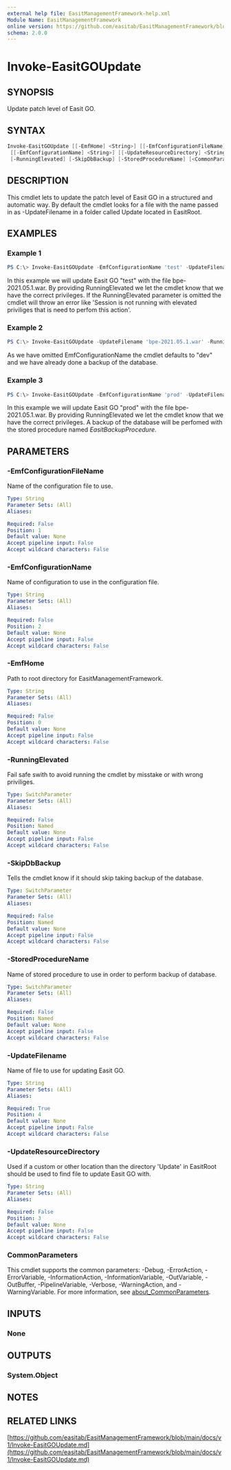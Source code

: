 ```yaml
---
external help file: EasitManagementFramework-help.xml
Module Name: EasitManagementFramework
online version: https://github.com/easitab/EasitManagementFramework/blob/development/docs/v1/Invoke-EasitGOUpdate.md
schema: 2.0.0
---
```


# Invoke-EasitGOUpdate

## SYNOPSIS

Update patch level of Easit GO.

## SYNTAX

```powershell
Invoke-EasitGOUpdate [[-EmfHome] <String>] [[-EmfConfigurationFileName] <String>]
 [[-EmfConfigurationName] <String>] [[-UpdateResourceDirectory] <String>] [-UpdateFilename] <String>
 [-RunningElevated] [-SkipDbBackup] [-StoredProcedureName] [<CommonParameters>]
```

## DESCRIPTION

This cmdlet lets to update the patch level of Easit GO in a structured and automatic way. By default the cmdlet looks for a file with the name passed in as -UpdateFilename in a folder called Update located in EasitRoot.

## EXAMPLES

### Example 1

```powershell
PS C:\> Invoke-EasitGOUpdate -EmfConfigurationName 'test' -UpdateFilename 'bpe-2021.05.1.war' -RunningElevated -StoredProcedureName 'EasitBackupProcedure'
```

In this example we will update Easit GO "test" with the file bpe-2021.05.1.war. By providing RunningElevated we let the cmdlet know that we have the correct privileges. If the RunningElevated parameter is omitted the cmdlet will throw an error like 'Session is not running with elevated priviliges that is need to perfom this action'.

### Example 2

```powershell
PS C:\> Invoke-EasitGOUpdate -UpdateFilename 'bpe-2021.05.1.war' -RunningElevated -SkipDbBackup
```

As we have omitted EmfConfigurationName the cmdlet defaults to "dev" and we have already done a backup of the database.

### Example 3

```powershell
PS C:\> Invoke-EasitGOUpdate -EmfConfigurationName 'prod' -UpdateFilename 'bpe-2021.05.1.war' -RunningElevated -StoredProcedureName 'EasitBackupProcedure'
```

In this example we will update Easit GO "prod" with the file bpe-2021.05.1.war. By providing RunningElevated we let the cmdlet know that we have the correct privileges. A backup of the database will be perfomed with the stored procedure named *EasitBackupProcedure*.

## PARAMETERS

### -EmfConfigurationFileName

Name of the configuration file to use.

```yaml
Type: String
Parameter Sets: (All)
Aliases:

Required: False
Position: 1
Default value: None
Accept pipeline input: False
Accept wildcard characters: False
```

### -EmfConfigurationName

Name of configuration to use in the configuration file.

```yaml
Type: String
Parameter Sets: (All)
Aliases:

Required: False
Position: 2
Default value: None
Accept pipeline input: False
Accept wildcard characters: False
```

### -EmfHome

Path to root directory for EasitManagementFramework.

```yaml
Type: String
Parameter Sets: (All)
Aliases:

Required: False
Position: 0
Default value: None
Accept pipeline input: False
Accept wildcard characters: False
```

### -RunningElevated

Fail safe swith to avoid running the cmdlet by misstake or with wrong priviliges.

```yaml
Type: SwitchParameter
Parameter Sets: (All)
Aliases:

Required: False
Position: Named
Default value: None
Accept pipeline input: False
Accept wildcard characters: False
```

### -SkipDbBackup

Tells the cmdlet know if it should skip taking backup of the database.

```yaml
Type: SwitchParameter
Parameter Sets: (All)
Aliases:

Required: False
Position: Named
Default value: None
Accept pipeline input: False
Accept wildcard characters: False
```

### -StoredProcedureName

Name of stored procedure to use in order to perform backup of database.

```yaml
Type: SwitchParameter
Parameter Sets: (All)
Aliases:

Required: False
Position: Named
Default value: None
Accept pipeline input: False
Accept wildcard characters: False
```

### -UpdateFilename

Name of file to use for updating Easit GO.

```yaml
Type: String
Parameter Sets: (All)
Aliases:

Required: True
Position: 4
Default value: None
Accept pipeline input: False
Accept wildcard characters: False
```

### -UpdateResourceDirectory

Used if a custom or other location than the directory 'Update' in EasitRoot should be used to find file to update Easit GO with.

```yaml
Type: String
Parameter Sets: (All)
Aliases:

Required: False
Position: 3
Default value: None
Accept pipeline input: False
Accept wildcard characters: False
```

### CommonParameters

This cmdlet supports the common parameters: -Debug, -ErrorAction, -ErrorVariable, -InformationAction, -InformationVariable, -OutVariable, -OutBuffer, -PipelineVariable, -Verbose, -WarningAction, and -WarningVariable. For more information, see [about_CommonParameters](http://go.microsoft.com/fwlink/?LinkID=113216).

## INPUTS

### None
## OUTPUTS

### System.Object
## NOTES

## RELATED LINKS

[https://github.com/easitab/EasitManagementFramework/blob/main/docs/v1/Invoke-EasitGOUpdate.md](https://github.com/easitab/EasitManagementFramework/blob/main/docs/v1/Invoke-EasitGOUpdate.md)

